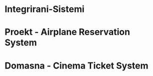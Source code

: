 # Integrirani-Sistemi


<h1> Proekt - Airplane Reservation System </h1>
<h1> Domasna - Cinema Ticket System </h1>
